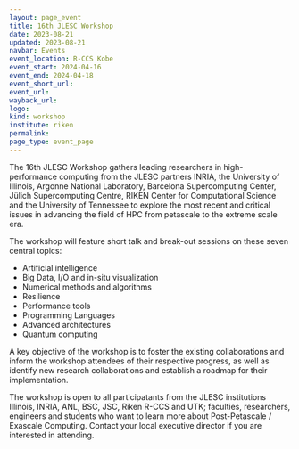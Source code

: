```yaml
---
layout: page_event
title: 16th JLESC Workshop
date: 2023-08-21
updated: 2023-08-21
navbar: Events
event_location: R-CCS Kobe
event_start: 2024-04-16
event_end: 2024-04-18
event_short_url: 
event_url: 
wayback_url:
logo:
kind: workshop
institute: riken
permalink:
page_type: event_page
---
```


The 16th JLESC Workshop gathers leading researchers in high-performance computing from the JLESC partners INRIA, the University of Illinois, Argonne National Laboratory, Barcelona Supercomputing Center, Jülich Supercomputing Centre, RIKEN Center for Computational Science and the University of Tennessee to explore the most recent and critical issues in advancing the field of HPC from petascale to the extreme scale era.

The workshop will feature short talk and break-out sessions on these seven central topics:

  * Artificial intelligence
  * Big Data, I/O and in-situ visualization
  * Numerical methods and algorithms
  * Resilience
  * Performance tools
  * Programming Languages
  * Advanced architectures
  * Quantum computing

A key objective of the workshop is to foster the existing collaborations and inform the workshop attendees of their respective progress, as well as identify new research collaborations and establish a roadmap for their implementation.

The workshop is open to all participatants from the JLESC institutions Illinois, INRIA, ANL, BSC, JSC, Riken R-CCS and UTK; faculties, researchers, engineers and students who want to learn more about Post-Petascale / Exascale Computing. Contact your local executive director if you are interested in attending.
